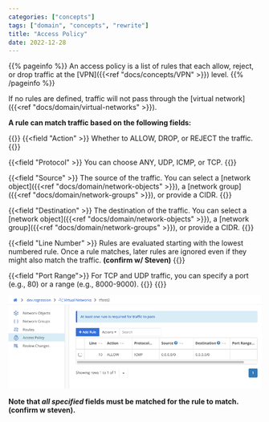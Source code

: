 ```yaml
---
categories: ["concepts"]
tags: ["domain", "concepts", "rewrite"]
title: "Access Policy"
date: 2022-12-28
---
```


{{% pageinfo %}}
An access policy is a list of rules that each allow, reject, or drop traffic at the [VPN]({{<ref "docs/concepts/VPN" >}}) level.
{{% /pageinfo %}}

If no rules are defined, traffic will not pass through the [virtual network]({{<ref "docs/domain/virtual-networks" >}}).

**A rule can match traffic based on the following fields:**

{{<fields>}}
{{<field "Action" >}}
Whether to ALLOW, DROP, or REJECT the traffic.
{{</field >}}

{{<field "Protocol" >}}
You can choose ANY, UDP, ICMP, or TCP.
{{</field >}}

{{<field "Source" >}}
The source of the traffic. You can select a [network object]({{<ref "docs/domain/network-objects" >}}), a [network group]({{<ref "docs/domain/network-groups" >}}), or provide a CIDR.
{{</field >}}

{{<field "Destination" >}}
The destination of the traffic. You can select a [network object]({{<ref "docs/domain/network-objects" >}}), a [network group]({{<ref "docs/domain/network-groups" >}}), or provide a CIDR.
{{</field >}}

{{<field "Line Number" >}}
Rules are evaluated starting with the lowest numbered rule. Once a rule matches, later rules are ignored even if they might also match the traffic. **(confirm w/ Steven)**
{{</field >}}

{{<field "Port Range">}}
For TCP and UDP traffic, you can specify a port (e.g., 80) or a range (e.g., 8000-9000).
{{</field >}}
{{</fields>}}

![img](access-policy.png)

**Note that _all specified_ fields must be matched for the rule to match. (confirm w steven).**
